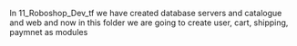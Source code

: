In 11_Roboshop_Dev_tf we have created database servers and catalogue and  web and now in this folder we are going to create user, cart, shipping, paymnet as modules 